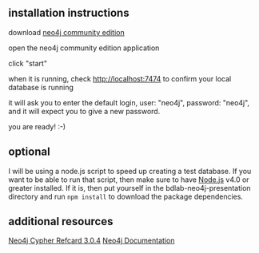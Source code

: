 ## installation instructions

download [neo4j community edition](https://neo4j.com/download/community-edition/)

open the neo4j community edition application

click "start"

when it is running, check [http://localhost:7474](http://localhost:7474) to confirm your local database is running

it will ask you to enter the default login, user: "neo4j", password: "neo4j", and it will expect you to give a new password.

you are ready! :-)

## optional

I will be using a node.js script to speed up creating a test database. If you want to be able to run that script, then make sure to have [Node.js](https://nodejs.org/) v4.0 or greater installed. If it is, then put yourself in the bdlab-neo4j-presentation directory and run `npm install` to download the package dependencies.

## additional resources

[Neo4j Cypher Refcard 3.0.4](https://neo4j.com/docs/cypher-refcard/current/)
[Neo4j Documentation](https://neo4j.com/docs/developer-manual/current/)
